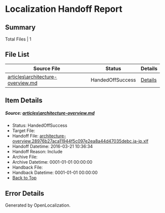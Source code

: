 # <a name='report-top'></a> Localization Handoff Report

## Summary
 Total Files | 1

## File List
 Source File | Status | Details 
 ----------- | ------ | ------- 
 [articles\architecture-overview.md](https://github.com/OpenLocalizationTest/azuretest/blob/3917d6d2e5dd6c1c0d72cdfa658bb8c83e3eeb15/articles/architecture-overview.md) | HandedOffSuccess | [Details](#b42ed47cbd1add513f33dbc598074d630d49a2ba6177)

## Item Details
##### <a name='b42ed47cbd1add513f33dbc598074d630d49a2ba6177'></a> Source: [articles\architecture-overview.md](https://github.com/OpenLocalizationTest/azuretest/blob/3917d6d2e5dd6c1c0d72cdfa658bb8c83e3eeb15/articles/architecture-overview.md)
* Status: HandedOffSuccess
* Target File: 
* Handoff File: [architecture-overview.28976b27aca11944f5c097e2ea8a44d47035debc.ja-jp.xlf](https://github.com/OpenLocalizationTest/azuretest.handoff/blob/9f289098b5b1879ce787eacb4bfb04fcbd4d69b6/ol-handoff/OpenLocalizationTest/azuretest.ja-jp/master/ht/architecture-overview.28976b27aca11944f5c097e2ea8a44d47035debc.ja-jp.xlf)
* Handoff Datetime: 2016-03-21 10:36:34
* Handoff Reason: Include
* Archive File: 
* Archive Datetime: 0001-01-01 00:00:00
* Handback File: 
* Handback Datetime: 0001-01-01 00:00:00
* [Back to Top](#report-top)


## Error Details

Generated by OpenLocalization.
